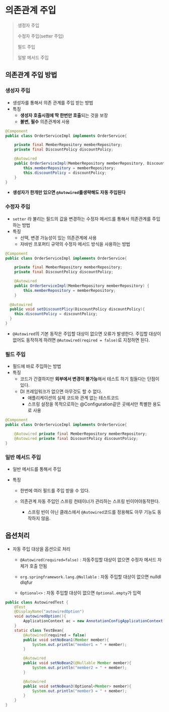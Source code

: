 # 의존관계 주입

> 생정자 주입
>
> 수정자 주입(setter 주입)
>
> 필드 주입
>
> 일발 메서드 주입

## 의존관계 주입 방법



### 생성자 주입

* 생성자를 통해서 의존 관계를 주입 받는 방법
* 특징
  * **생성자 호출시점에 딱 한번만 호출**되는 것을 보장
  * **불변, 필수** 의존관계에 사용

````java
@Component
public class OrderServiceImpl implements OrderService{

    private final MemberRepository memberRepository;
    private final DiscountPolicy discountPolicy;

    @Autowired
    public OrderServiceImpl(MemberRepository memberRepository, DiscountPolicy discountPolicy) {
        this.memberRepository = memberRepository;
        this.discountPolicy = discountPolicy;
    }
}
````

* **생성자가 한개만 있으면 `@Autowired`를생략해도 자동 주입된다**

  

### 수정자 주입

* `setter` 라 불리는 필드의 값을 변경하는 수정자 메서드를 통해서 의존관계를 주입하는 방법
* 특징
  * 선택, 변경 가능성이 있는 의존관계에 사용
  * 자바빈 프포퍼티 규약의 수정자 메서드 방식을 사용하는 방법

```java
@Component
public class OrderServiceImpl implements OrderService{

    private final MemberRepository memberRepository;
    private final DiscountPolicy discountPolicy;

    @Autowired
    public OrderServiceImpl(MemberRepository memberRepository) {
        this.memberRepository = memberRepository;
    }
  
  @Autowired
  public void setDiscountPlicy(DiscountPolicy discountPolicy){
    this.discountPolicy = discountPolicy;
  }
}
```

* `@Autowired`의 기본 동작은 주입할 대상이 없으면 오류가 발생한다. 주입할 대상이 없어도 동작하게 하려면 `@Autowired(reqired = false)`로 지정하면 된다.

  

### 필드 주입

* 필드에 바로 주입하는 방법
* 특징
  * 코드가 간결하지만 **외부에서 변경이 불가능**해서 테스트 하기 힘들다는 단점이 있다.
  * DI 프레임워크가 없으면 아무것도 할 수 없다.
    * 애플리케이션의 실제 코드와 관계 없는 테스트코드
    * 스프링 설정을 목적으로하는 @Configuration같은 곳에서만 특별한 용도로 사용

```java
@Component
public class OrderServiceImpl implements OrderService{

    @Autowired private final MemberRepository memberRepository;
    @Autowired private final DiscountPolicy discountPolicy;
}
```



### 일반 메서드 주입

* 일반 메서드를 통해서 주입

* 특징

  * 한번에 여러 필드를 주입 받을 수 있다.

  * 의존관계 자동 주입인 스프링 컨테이너가 관리하는 스프링 빈이어야동작한다.

    * 스프링 빈이 아닌 클래스에서 `@Autowired`코드를 정용해도 아무 기능도 동작하지 않음.






## 옵션처리

* 자동 주입 대상을 옵션으로 처리

  * `@Autowired(required=false)` : 자동주입할 대상이 없으면 수정자 메서드 자체가 호출 안됨

  * `org.springframework.lang.@Nullable` : 자동 주입할 대상이 없으면 nulldl dlqfur
  * `Optional<>`  : 자동 주입할 대상이 없으면 `Optional.empty`가 입력

```java
public class AutowiredTest {
    @Test
    @DisplayName("autowiredOption")
    void autowiredOption(){
        ApplicationContext ac = new AnnotationConfigApplicationContext(TestBean.class);
    }
    static class TestBean{
        @Autowired(required = false)
        public void setNoBean1(Member member){
            System.out.println("member1 = " + member);
        }

        @Autowired
        public void setNoBean2(@Nullable Member member){
            System.out.println("member2 = " + member);
        }

        @Autowired
        public void setNoBean3(Optional<Member> member){
            System.out.println("member3 = " + member);
        }
    }
}
```

